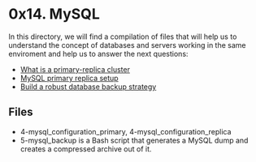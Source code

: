 # 0x14. MySQL
In this directory, we will find a compilation of files that will help us to understand the concept of databases and servers working in the same enviroment and help us to answer the next questions:

 -   [What is a primary-replica cluster](https://intranet.hbtn.io/rltoken/yI-YnEyAx2mO5qqmbrCTbw "What is a primary-replica cluster")
-   [MySQL primary replica setup](https://intranet.hbtn.io/rltoken/8gHVXwXr_dBfrpoTdUrB5A "MySQL primary replica setup")
-   [Build a robust database backup strategy](https://intranet.hbtn.io/rltoken/7C7YTJOU2iR_kZDQLPhl1A "Build a robust database backup strategy")

   
## Files
 - 4-mysql_configuration_primary, 4-mysql_configuration_replica
 - 5-mysql_backup is a Bash script that generates a MySQL dump and creates a compressed archive out of it.